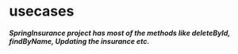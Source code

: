 # usecases

***SpringInsurance project has most of the methods like deleteById, findByName, Updating the insurance etc.***
